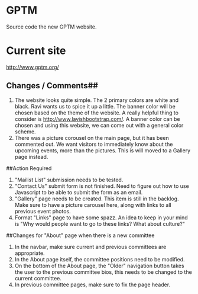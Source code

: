 # GPTM
Source code the new GPTM website.

# Current site
http://www.gptm.org/

## Changes / Comments##
1. The website looks quite simple. The 2 primary colors are white and black. Ravi wants us to spice it up a little. The banner color will be chosen based on the theme of the website. A really helpful thing to consider is http://www.lavishbootstrap.com/. A banner color can be chosen and using this website, we can come out with a general color scheme. 
2. There was a picture corousel on the main page, but it has been commented out. We want visitors to immediately know about the upcoming events, more than the pictures. This is will moved to a Gallery page instead.

##Action Required
1. "Mailist List" submission needs to be tested.
2. "Contact Us" submit form is not finished. Need to figure out how to use Javascript to be able to submit the form as an email.
3. "Gallery" page needs to be created.  This item is still in the backlog. Make sure to have a picture carousel here, along with links to all previous event photos.
4. Format "Links" page to have some spazz. An idea to keep in your mind is "Why would people want to go to these links? What about culture?"

##Changes for "About" page when there is a new committee 
1. In the navbar, make sure current and previous committees are appropriate.
2. In the About page itself, the committee positions need to be modified.
3. On the bottom of the About page, the "Older" navigation button takes the user to the previous committee bios, this needs to be changed to the current committee.
4. In previous committee pages, make sure to fix the page header.
